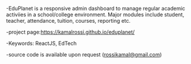 -EduPlanet is a responsive admin dashboard to manage regular academic activiies in a school/college environment. Major modules include student, teacher, attendance, tuition, courses, reporting etc.

-project page:https://kamalrossi.github.io/eduplanet/

-Keywords: ReactJS, EdTech

-source code is available upon request (rossikamal@gmail.com)
